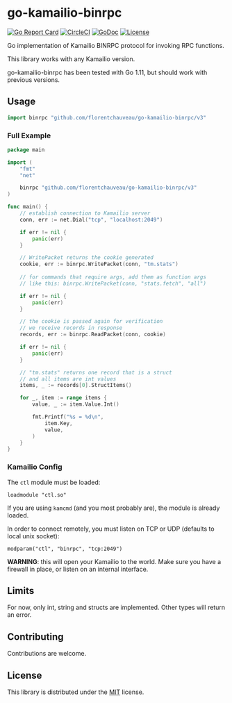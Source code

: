 # go-kamailio-binrpc
[![Go Report Card](https://goreportcard.com/badge/github.com/florentchauveau/go-kamailio-binrpc)](https://goreportcard.com/report/github.com/florentchauveau/go-kamailio-binrpc)
[![CircleCI](https://circleci.com/gh/florentchauveau/go-kamailio-binrpc.svg?style=shield)](https://circleci.com/gh/florentchauveau/go-kamailio-binrpc)
[![GoDoc](https://pkg.go.dev/badge/github.com/florentchauveau/go-kamailio-binrpc/v3)](https://pkg.go.dev/github.com/florentchauveau/go-kamailio-binrpc/v3)
[![License](https://img.shields.io/badge/License-MIT-blue.svg)](https://github.com/florentchauveau/go-kamailio-binrpc/blob/master/LICENSE)

Go implementation of Kamailio BINRPC protocol for invoking RPC functions.

This library works with any Kamailio version.

go-kamailio-binrpc has been tested with Go 1.11, but should work with previous versions.

## Usage

```go
import binrpc "github.com/florentchauveau/go-kamailio-binrpc/v3"
```

### Full Example

```go
package main

import (
	"fmt"
	"net"

	binrpc "github.com/florentchauveau/go-kamailio-binrpc/v3"
)

func main() {
	// establish connection to Kamailio server
	conn, err := net.Dial("tcp", "localhost:2049")

	if err != nil {
		panic(err)
	}

	// WritePacket returns the cookie generated
	cookie, err := binrpc.WritePacket(conn, "tm.stats")
	
	// for commands that require args, add them as function args
	// like this: binrpc.WritePacket(conn, "stats.fetch", "all")

	if err != nil {
		panic(err)
	}

	// the cookie is passed again for verification
	// we receive records in response
	records, err := binrpc.ReadPacket(conn, cookie)

	if err != nil {
		panic(err)
	}

	// "tm.stats" returns one record that is a struct
	// and all items are int values
	items, _ := records[0].StructItems()

	for _, item := range items {
		value, _ := item.Value.Int()

		fmt.Printf("%s = %d\n",
			item.Key,
			value,
		)
	}
}
```

### Kamailio Config

The `ctl` module must be loaded:

```
loadmodule "ctl.so"
```

If you are using `kamcmd` (and you most probably are), the module is already loaded.

In order to connect remotely, you must listen on TCP or UDP (defaults to local unix socket):

```
modparam("ctl", "binrpc", "tcp:2049")
```

**WARNING**: this will open your Kamailio to the world. Make sure you have a firewall in place, or listen on an internal interface.


## Limits

For now, only int, string and structs are implemented. Other types will return an error.

## Contributing

Contributions are welcome.

## License

This library is distributed under the [MIT](https://github.com/florentchauveau/go-kamailio-binrpc/blob/master/LICENSE) license.
